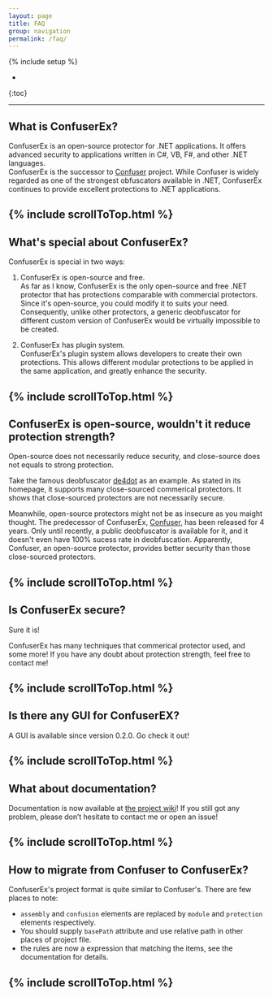 ```yaml
---
layout: page
title: FAQ
group: navigation
permalink: /faq/
---
```

{% include setup %}

* 
{:toc}

---

What is ConfuserEx?
---

ConfuserEx is an open-source protector for .NET applications. It offers 
advanced security to applications written in C#, VB, F#, and other .NET 
languages.  
ConfuserEx is the successor to [Confuser](http://confuser.codeplex.com) 
project. While Confuser is widely regarded as one of the strongest 
obfuscators available in .NET, ConfuserEx continues to provide excellent 
protections to .NET applications.

{% include scrollToTop.html %}
---


What's special about ConfuserEx?
---

ConfuserEx is special in two ways:

1. ConfuserEx is open-source and free.  
As far as I know, ConfuserEx is the only open-source and free .NET protector 
that has protections comparable with commercial protectors. Since it's 
open-source, you could modify it to suits your need. Consequently, unlike 
other protectors, a generic deobfuscator for different custom version of 
ConfuserEx would be virtually impossible to be created.

2. ConfuserEx has plugin system.    
ConfuserEx's plugin system allows developers to create their own 
protections. This allows different modular protections to be applied in the 
same application, and greatly enhance the security.

{% include scrollToTop.html %}
---


ConfuserEx is open-source, wouldn't it reduce protection strength?
---

Open-source does not necessarily reduce security, and close-source does not 
equals to strong protection.

Take the famous deobfuscator [de4dot](https://github.com/0xd4d/de4dot) as an 
example. As stated in its homepage, it supports many close-sourced commerical 
protectors. It shows that close-sourced protectors are not necessarily secure.

Meanwhile, open-source protectors might not be as insecure as you maight 
thought. The predecessor of ConfuserEx, [Confuser](http://confuser.codeplex.com), 
has been released for 4 years. Only until recently, a public deobfuscator is 
available for it, and it doesn't even have 100% sucess rate in deobfuscation. 
Apparently, Confuser, an open-source protector, provides better security than 
those close-sourced protectors.

{% include scrollToTop.html %}
---


Is ConfuserEx secure?
---

Sure it is!

ConfuserEx has many techniques that commerical protector used, and some more! 
If you have any doubt about protection strength, feel free to contact me!

{% include scrollToTop.html %}
---


Is there any GUI for ConfuserEX?
---

A GUI is available since version 0.2.0. Go check it out!

{% include scrollToTop.html %}
---


What about documentation?
---

Documentation is now available at [the project wiki](https://github.com/mkaring/ConfuserEx/wiki)!
If you still got any problem, please don’t hesitate to contact me or open an issue!

{% include scrollToTop.html %}
---


How to migrate from Confuser to ConfuserEx?
---

ConfuserEx's project format is quite similar to Confuser's. There are few places 
to note:

- `assembly` and `confusion` elements are replaced by `module` and `protection`
elements respectively.
- You should supply `basePath` attribute and use relative path in other places 
of project file.
- the rules are now a expression that matching the items, see the documentation 
for details.

{% include scrollToTop.html %}
---